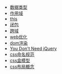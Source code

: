 
<ul>
  <li><a href="./dataType.md" style="pointer:cursor">数据类型</a></li>
  <li><a href="./scope.md">作用域</a></li>
  <li><a href="./this.md">this</a></li>
  <li><a href="./closure.md">闭包</a></li>
  <li><a href="./cross-origin.md">跨域</a></li>
   <li><a href="./optimization.md">web优化</a></li>
   <li><a href="./domRender.md">dom渲染</a></li>
   <li><a href="https://github.com/oneuijs/You-Dont-Need-jQuery/blob/master/README.zh-CN.md" target="_blank">You Don't Need jQuery</a>
   <li><a href="./css_name.md">css命名规范</a></li>
<li><a href="./box.md">css盒模型</a></li>
<li><a href="./layout.md">css布局概念</a></li>
</ul>
